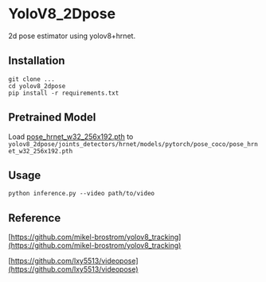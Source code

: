 # YoloV8_2Dpose

2d pose estimator using yolov8+hrnet.

## Installation

```
git clone ...
cd yolov8_2dpose
pip install -r requirements.txt
```

## Pretrained Model

Load [pose_hrnet_w32_256x192.pth](https://drive.google.com/drive/folders/1nzM_OBV9LbAEA7HClC0chEyf_7ECDXYA) to `yolov8_2dpose/joints_detectors/hrnet/models/pytorch/pose_coco/pose_hrnet_w32_256x192.pth`

## Usage

```
python inference.py --video path/to/video
```

## Reference

[https://github.com/mikel-brostrom/yolov8_tracking](https://github.com/mikel-brostrom/yolov8_tracking)

[https://github.com/lxy5513/videopose](https://github.com/lxy5513/videopose)
